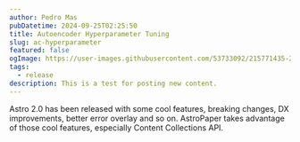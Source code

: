 ```yaml
---
author: Pedro Mas
pubDatetime: 2024-09-25T02:25:50
title: Autoencoder Hyperparameter Tuning
slug: ac-hyperparameter
featured: false
ogImage: https://user-images.githubusercontent.com/53733092/215771435-25408246-2309-4f8b-a781-1f3d93bdf0ec.png
tags:
  - release
description: This is a test for posting new content.
---
```


Astro 2.0 has been released with some cool features, breaking changes, DX improvements, better error overlay and so on. AstroPaper takes advantage of those cool features, especially Content Collections API.
